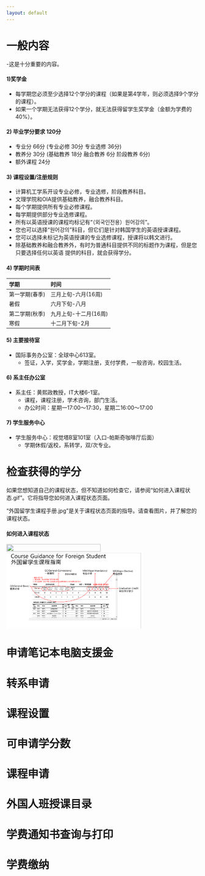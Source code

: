 ```yaml
---
layout: default
---
```


# 一般内容

-这是十分重要的内容。

#### 1)奖学金

* 每学期您必须至少选择12个学分的课程（如果是第4学年，则必须选择9个学分的课程）。
* 如果一个学期无法获得12个学分，就无法获得留学生奖学金（金额为学费的40%）。

#### 2) 毕业学分要求 120分

* 专业分 66分 (专业必修 30分 专业选修 36分)
* 教养分 30分 (基础教养 18分 融合教养 6分 阶段教养 6分)
* 额外课程 24分


#### 3) 课程设置/注册规则

* 计算机工学系开设专业必修，专业选修，阶段教养科目。
* 文理学院和OIA提供基础教养，融合教养科目。
* 每个学期提供所有专业必修课程。
* 每学期提供部分专业选修课程。
* 所有以英语授课的课程均标记有“（외국인전용）원어강의”。
* 您也可以选择“원어강의”科目，但它们是针对韩国学生的英语授课课程。
* 您可以选择未标记为英语授课的专业选修课程，授课将以韩文进行。
* 除基础教养和融合教养外，有时为普通科目提供不同的标题作为课程，但是您只要选择任何以英语   提供的科目，就会获得学分。

#### 4) 学期时间表
| 学期            | 时间                  | 
|:--------------- |:---------------------|
| 第一学期(春季)   |三月上旬-六月(16周)    | 
| 暑假            |  六月下旬-八月        | 
| 第二学期(秋季)   | 九月上旬-十二月(16周) | 
| 寒假            | 十二月下旬-2月        | 

#### 5) 主要接待室

-  国际事务办公室：全球中心613室。
    -   签证，入学，奖学金，学期注册，支付学费，一般咨询，校园生活。


#### 6) 系主任办公室

- 系主任：黄熙政教授，IT大楼6-1室。
  - 课程，课程注册，学术咨询，部门生活。
  - 办公时间：星期一17:00〜17:30，星期二16:00〜17:00

#### 7) 学生服务中心

- 学生服务中心：视觉塔B室101室（入口-帕斯奇咖啡厅后面）
  - 学期休假/返校，系转学，双/次专业。

# 检查获得的学分

如果您想知道自己的课程状态，但不知道如何检查它，请参阅“如何进入课程状态.gif”。它将指导您如何进入课程状态页面。

“外国留学生课程手册.jpg”是关于课程状态页面的指导。请查看图片，并了解您的课程状态。

#### 如何进入课程状态

<img src="img/How to Go Course Status.gif" width="70%" height="70%">



<img src="img/Course_Mannual_for_Foreign_Student_CN.png" width="70%" height="70%">

# 申请笔记本电脑支援金
# 转系申请
# 课程设置
# 可申请学分数
# 课程申请
# 外国人班授课目录
# 学费通知书查询与打印
# 学费缴纳

